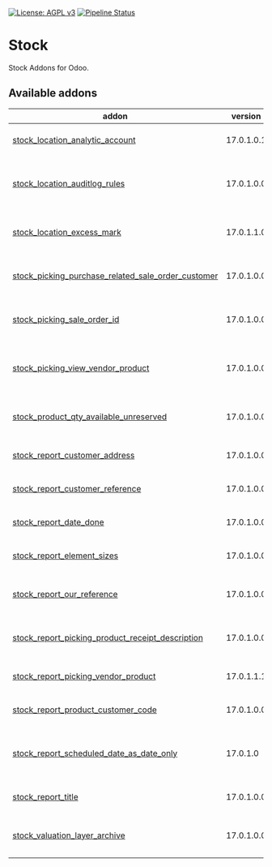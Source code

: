 [![License: AGPL v3](https://img.shields.io/badge/License-AGPL%20v3-blue.svg)](https://www.gnu.org/licenses/agpl-3.0)
[![Pipeline Status](https://gitlab.com/tawasta/odoo/stock/badges/17.0-dev/pipeline.svg)](https://gitlab.com/tawasta/odoo/stock/-/pipelines/)

Stock
=====
Stock Addons for Odoo.

[//]: # (addons)

Available addons
----------------
addon | version | maintainers | summary
--- | --- | --- | ---
[stock_location_analytic_account](stock_location_analytic_account/) | 17.0.1.0.1 |  | Integrate stock location with analytic account
[stock_location_auditlog_rules](stock_location_auditlog_rules/) | 17.0.1.0.0 |  | Adds audit log rules for stock.warehouse and stock.location
[stock_location_excess_mark](stock_location_excess_mark/) | 17.0.1.1.0 |  | Select a stock location and mark it as of excess type
[stock_picking_purchase_related_sale_order_customer](stock_picking_purchase_related_sale_order_customer/) | 17.0.1.0.0 |  | Get Sale Order Partner to Stock Picking from Purchase Order
[stock_picking_sale_order_id](stock_picking_sale_order_id/) | 17.0.1.0.0 |  | Get Sale Order to Stock Picking from Purchase Order
[stock_picking_view_vendor_product](stock_picking_view_vendor_product/) | 17.0.1.0.0 |  | Vendor Product Name and Code are added to Picking form view
[stock_product_qty_available_unreserved](stock_product_qty_available_unreserved/) | 17.0.1.0.0 |  | Add unreserved available (on hand - reserved)
[stock_report_customer_address](stock_report_customer_address/) | 17.0.1.0.0 |  | Stock Report Customer Address
[stock_report_customer_reference](stock_report_customer_reference/) | 17.0.1.0.0 |  | Stock Report Customer Reference
[stock_report_date_done](stock_report_date_done/) | 17.0.1.0.0 |  | Stock Picking Report Date of Transfer
[stock_report_element_sizes](stock_report_element_sizes/) | 17.0.1.0.0 |  | Stock Report element size changes
[stock_report_our_reference](stock_report_our_reference/) | 17.0.1.0.0 |  | Stock Picking and Delivery Slip Report Our Reference
[stock_report_picking_product_receipt_description](stock_report_picking_product_receipt_description/) | 17.0.1.0.0 |  | Show 'Description for receipts' text on Picking list
[stock_report_picking_vendor_product](stock_report_picking_vendor_product/) | 17.0.1.1.1 |  | Vendor Product name and code for Picking list
[stock_report_product_customer_code](stock_report_product_customer_code/) | 17.0.1.0.0 |  | Place Product Customer code to picking print
[stock_report_scheduled_date_as_date_only](stock_report_scheduled_date_as_date_only/) | 17.0.1.0 |  | Stock Picking and Delivery Slip Report Scheduled Date as Date only
[stock_report_title](stock_report_title/) | 17.0.1.0.0 |  | Stock Picking and Delivery Slip Report Title
[stock_valuation_layer_archive](stock_valuation_layer_archive/) | 17.0.1.0.0 |  | Allows archiving inventory valuation records

[//]: # (end addons)
